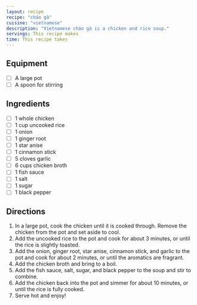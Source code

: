 ```yaml
---
layout: recipe
recipe: "cháo gà"
cuisine: "vietnamese"
description: "Vietnamese cháo gà is a chicken and rice soup."
servings: This recipe makes
time: This recipe takes
---
```


## Equipment
- [ ] A large pot
- [ ] A spoon for stirring

## Ingredients
- [ ] 1 whole chicken
- [ ] 1 cup uncooked rice
- [ ] 1 onion
- [ ] 1 ginger root
- [ ] 1 star anise
- [ ] 1 cinnamon stick
- [ ] 5 cloves garlic
- [ ] 6 cups chicken broth
- [ ] 1 fish sauce
- [ ] 1 salt
- [ ] 1 sugar
- [ ] 1 black pepper

## Directions
1. In a large pot, cook the chicken until it is cooked through. Remove the chicken from the pot and set aside to cool.
2. Add the uncooked rice to the pot and cook for about 3 minutes, or until the rice is slightly toasted.
3. Add the onion, ginger root, star anise, cinnamon stick, and garlic to the pot and cook for about 2 minutes, or until the aromatics are fragrant.
4. Add the chicken broth and bring to a boil.
5. Add the fish sauce, salt, sugar, and black pepper to the soup and stir to combine.
6. Add the chicken back into the pot and simmer for about 10 minutes, or until the rice is fully cooked.
7. Serve hot and enjoy!
